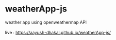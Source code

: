 # weatherApp-js 
weather app using openweathermap API </br> </br>
live : https://aayush-dhakal.github.io/weatherApp-js/
